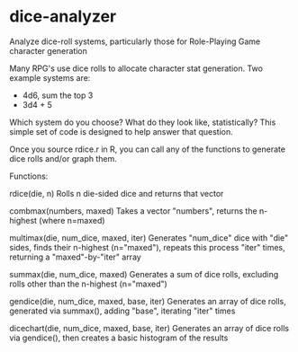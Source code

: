 # dice-analyzer
Analyze dice-roll systems, particularly those for Role-Playing Game character generation

Many RPG's use dice rolls to allocate character stat generation. Two example systems are:
* 4d6, sum the top 3
* 3d4 + 5

Which system do you choose? What do they look like, statistically? This simple set of code is designed to help answer that question.

Once you source rdice.r in R, you can call any of the functions to generate dice rolls and/or graph them.

Functions:

rdice(die, n)
  Rolls n die-sided dice and returns that vector

combmax(numbers, maxed)
  Takes a vector "numbers", returns the n-highest (where n=maxed)

multimax(die, num_dice, maxed, iter)
  Generates "num_dice" dice with "die" sides, finds their n-highest (n="maxed"), repeats this process "iter" times, returning a "maxed"-by-"iter" array

summax(die, num_dice, maxed)
  Generates a sum of dice rolls, excluding rolls other than the n-highest (n="maxed")

gendice(die, num_dice, maxed, base, iter)
  Generates an array of dice rolls, generated via summax(), adding "base", iterating "iter" times

dicechart(die, num_dice, maxed, base, iter)
  Generates an array of dice rolls via gendice(), then creates a basic histogram of the results
